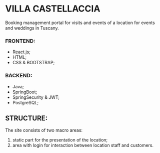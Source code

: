 # VILLA CASTELLACCIA
Booking management portal for visits and events of a location for events and weddings in Tuscany.

### FRONTEND:
- React.js;
- HTML;
- CSS & BOOTSTRAP;

### BACKEND:
- Java;
- SpringBoot;
- SpringSecurity & JWT;
- PostgreSQL;

## STRUCTURE:
The site consists of two macro areas:
1) static part for the presentation of the location;
2) area with login for interaction between location staff and customers.


